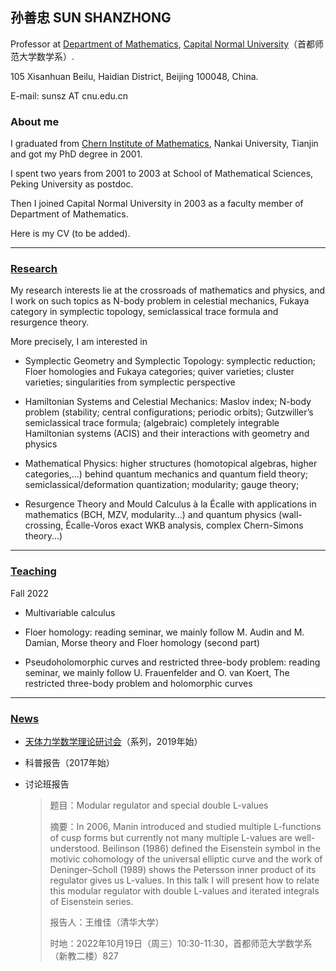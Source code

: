 ## 孙善忠 SUN SHANZHONG

Professor at [Department of Mathematics](https://math.cnu.edu.cn/), [Capital Normal University](https://cnu.edu.cn/)（首都师范大学数学系）.

105 Xisanhuan Beilu, Haidian District, Beijing 100048, China.

E-mail: sunsz AT cnu.edu.cn

### About me

I graduated from [Chern Institute of Mathematics](http://www.cim.nankai.edu.cn), Nankai University, Tianjin and got my PhD degree in 2001.

I spent two years from 2001 to 2003 at School of Mathematical Sciences, Peking University as postdoc.

Then I joined Capital Normal University in 2003 as a faculty member of Department of Mathematics.

Here is my CV (to be added).

---------


### [Research](https://shanzhong-sun.github.io/ShanzhongSUN/research)


My research interests lie at the crossroads of mathematics and physics, and I work on such topics as N-body problem in celestial mechanics, Fukaya category in symplectic topology, semiclassical trace formula and resurgence theory. 

More precisely, I am interested in 

* Symplectic Geometry and Symplectic Topology: symplectic reduction; Floer homologies and Fukaya categories; quiver varieties; cluster varieties; singularities from symplectic perspective

* Hamiltonian Systems and Celestial Mechanics: Maslov index; N-body problem (stability; central configurations; periodic orbits); Gutzwiller’s semiclassical trace formula; (algebraic) completely integrable Hamiltonian systems (ACIS) and their interactions with geometry and physics
 
* Mathematical Physics: higher structures (homotopical algebras, higher categories,...) behind quantum mechanics and quantum field theory; semiclassical/deformation quantization; modularity; gauge theory;  

* Resurgence Theory and Mould Calculus à la Écalle with applications in mathematics (BCH, MZV, modularity...) and quantum physics (wall-crossing, Écalle-Voros exact WKB analysis, complex Chern-Simons theory...)

---------

### [Teaching](https://shanzhong-sun.github.io/ShanzhongSUN/teaching)

Fall 2022

* Multivariable calculus

* Floer homology: reading seminar, we mainly follow M. Audin and M. Damian, Morse theory and Floer homology (second part)

* Pseudoholomorphic curves and restricted three-body problem: reading seminar, we mainly follow U. Frauenfelder and O. van Koert, The restricted three-body problem and holomorphic curves

---------
### [News](https://shanzhong-sun.github.io/ShanzhongSUN/event)

* [天体力学数学理论研讨会](https://mathcelemech.github.io/conference/)（系列，2019年始）

* 科普报告（2017年始）

* 讨论班报告

    > 题目：Modular regulator and special double L-values
    > 
    > 摘要：In 2006, Manin introduced and studied multiple L-functions of cusp forms but currently not many multiple L-values are well-understood.  Beilinson (1986) defined the Eisenstein symbol in the motivic cohomology of the universal elliptic curve and the work of Deninger–Scholl (1989) shows the Petersson inner product of its regulator gives us L-values. In this talk I will present how to relate this modular regulator with double L-values and iterated integrals of Eisenstein series.
    > 
    > 报告人：王维佳（清华大学）
    > 
    > 时地：2022年10月19日（周三）10:30-11:30，首都师范大学数学系（新教二楼）827

